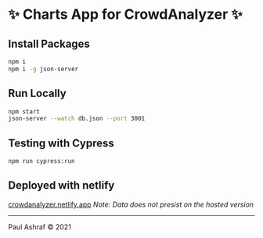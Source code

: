 # ✨ Charts App for CrowdAnalyzer ✨

## Install Packages

```bash
npm i
npm i -g json-server
```

## Run Locally

```bash
npm start
json-server --watch db.json --port 3001
```

## Testing with Cypress

```bash
npm run cypress:run
```

## Deployed with netlify

[crowdanalyzer.netlify.app](https://crowdanalyzer.netlify.app)
_Note: Data does not presist on the hosted version_

---

Paul Ashraf ©️ 2021
